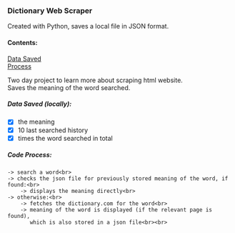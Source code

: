### Dictionary Web Scraper
Created with Python, saves a local file in JSON format.</b>

#### Contents:
[Data Saved](https://github.com/DevNarayanSingh/Dictionary_Web_Scraper/blob/main/README.md#data-saved-locally)<br>
[Process](https://github.com/DevNarayanSingh/Dictionary_Web_Scraper/blob/main/README.md#code-process)<br>


Two day project to learn more about scraping html website.<br>
Saves the meaning of the word searched.<br>
##### Data Saved (locally):
- [x] the meaning
- [x] 10 last searched history
- [x] times the word searched in total

##### Code Process:
```
-> search a word<br>
-> checks the json file for previously stored meaning of the word, if found:<br>
	-> displays the meaning directly<br>
-> otherwise:<br>
	-> fetches the dictionary.com for the word<br>
	-> meaning of the word is displayed (if the relevant page is found),
	   which is also stored in a json file<br><br>
```
